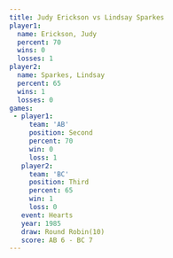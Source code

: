 ```yaml
---
title: Judy Erickson vs Lindsay Sparkes
player1:                
  name: Erickson, Judy  
  percent: 70           
  wins: 0               
  losses: 1             
player2:                
  name: Sparkes, Lindsay
  percent: 65           
  wins: 1               
  losses: 0             
games:
 - player1:          
     team: 'AB'      
     position: Second
     percent: 70     
     win: 0          
     loss: 1         
   player2:         
     team: 'BC'     
     position: Third
     percent: 65    
     win: 1         
     loss: 0        
   event: Hearts        
   year: 1985           
   draw: Round Robin(10)
   score: AB 6 - BC 7   
---
```

